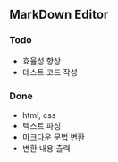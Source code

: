 ## MarkDown Editor

### Todo

-   효율성 향상
-   테스트 코드 작성

### Done

-   html, css
-   텍스트 파싱
-   마크다운 문법 변환
-   변환 내용 출력
